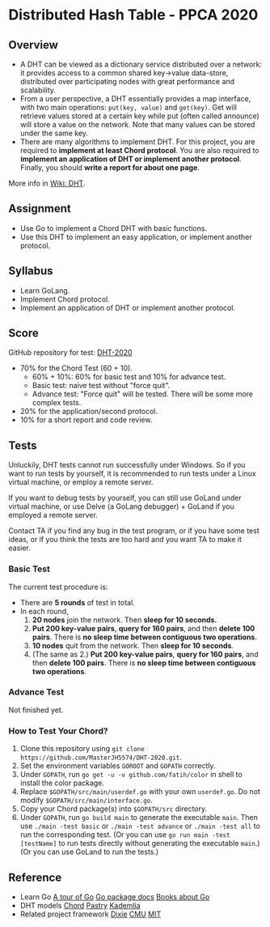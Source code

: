 # Distributed Hash Table - PPCA 2020

## Overview

 - A DHT can be viewed as a dictionary service distributed over a network: it provides access to a common shared key-&gt;value data-store, distributed over participating nodes with great performance and scalability.
 - From a user perspective, a DHT essentially provides a map interface, with two main operations: <code>put(key, value)</code> and <code>get(key)</code>. Get will retrieve values stored at a certain key while put (often called announce) will store a value on the network. Note that many values can be stored under the same key.
 - There are many algorithms to implement DHT. For this project, you are required to <b>implement at least Chord protocol</b>. You are also required to <b>implement an application of DHT or implement another protocol</b>. Finally, you should <b>write a report for about one page</b>.

More info in [Wiki: DHT](https://en.wikipedia.org/wiki/Distributed_hash_table).

## Assignment

* Use Go to implement a Chord DHT with basic functions.
* Use this DHT to implement an easy application, or implement another protocol.

## Syllabus

* Learn GoLang.
* Implement Chord protocol.
* Implement an application of DHT or implement another protocol.

## Score

GitHub repository for test: [DHT-2020](https://github.com/MasterJH5574/DHT-2020)

- 70% for the Chord Test (60 + 10).
  - 60% + 10%: 60% for basic test and 10% for advance test.
  - Basic test: naive test without "force quit".
  - Advance test: "Force quit" will be tested. There will be some more complex tests.
- 20% for the application/second protocol.
- 10% for a short report and code review.

## Tests

Unluckily, DHT tests cannot run successfully under Windows. So if you want to run tests by yourself, it is recommended to run tests under a Linux virtual machine, or employ a remote server.

If you want to debug tests by yourself, you can still use GoLand under virtual machine, or use Delve (a GoLang debugger) + GoLand if you employed a remote server.

Contact TA if you find any bug in the test program, or if you have some test ideas, or if you think the tests are too hard and you want TA to make it easier.

### Basic Test

The current test procedure is:

* There are **5 rounds** of test in total.
* In each round,
  1. **20 nodes** join the network. Then **sleep for 10 seconds.**
  2. **Put 200 key-value pairs**, **query for 160 pairs**, and then **delete 100 pairs**. There is **no sleep time between contiguous two operations**.
  3. **10 nodes** quit from the network. Then **sleep for 10 seconds**.
  4. (The same as 2.) **Put 200 key-value pairs**, **query for 160 pairs**, and then **delete 100 pairs**. There is **no sleep time between contiguous two operations**.

### Advance Test

Not finished yet.

### How to Test Your Chord?

1. Clone this repository using `git clone https://github.com/MasterJH5574/DHT-2020.git`.
2. Set the environment variables `GOROOT` and `GOPATH` correctly.
3. Under `GOPATH`, run `go get -u -v github.com/fatih/color` in shell to install the color package.
4. Replace `$GOPATH/src/main/userdef.go` with your own `userdef.go`. Do not modify `$GOPATH/src/main/interface.go`.
5. Copy your Chord package(s) into `$GOPATH/src` directory.
6. Under `GOPATH`, run `go build main` to generate the executable `main`. Then use `./main -test basic` or `./main -test advance` or `./main -test all` to run the corresponding test. (Or you can use `go run main -test [testName]` to run tests directly without generating the executable `main`.) (Or you can use GoLand to run the tests.)

## Reference

- Learn Go
[A tour of Go](https://tour.golang.org/)
[Go package docs](http://golang.org/pkg/)
[Books about Go](https://github.com/golang/go/wiki/Books)
- DHT models
[Chord](https://en.wikipedia.org/wiki/Chord_(peer-to-peer))
[Pastry](https://en.wikipedia.org/wiki/Pastry_(DHT))
[Kademlia](https://en.wikipedia.org/wiki/Kademlia)
- Related project framework
[Dixie](https://cit.dixie.edu/cs/3410/asst_chord.php)
[CMU](https://www.cs.cmu.edu/~dga/15-744/S07/lectures/16-dht.pdf)
[MIT](https://pdos.csail.mit.edu/papers/sit-phd-thesis.pdf)


